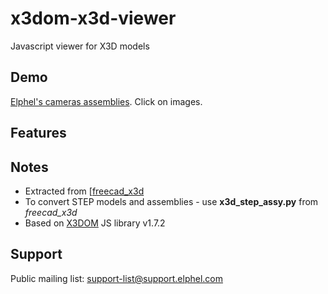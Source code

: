 # x3dom-x3d-viewer
Javascript viewer for X3D models

## Demo
[Elphel's cameras assemblies](https://wiki.elphel.com/wiki/Elphel_camera_assemblies). Click on images.

## Features

## Notes
* Extracted from [[freecad_x3d](https://git.elphel.com/Elphel/freecad_x3d)
* To convert STEP models and assemblies - use **x3d_step_assy.py** from *freecad_x3d*
* Based on [X3DOM](https://www.x3dom.org/) JS library v1.7.2

## Support
Public mailing list: support-list@support.elphel.com